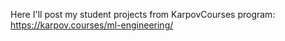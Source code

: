 Here I'll post my student projects from KarpovCourses program: https://karpov.courses/ml-engineering/
